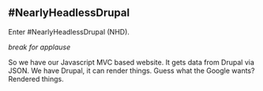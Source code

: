 ##  #NearlyHeadlessDrupal

Enter #NearlyHeadlessDrupal (NHD).

*break for applause*

So we have our Javascript MVC based website. It gets data from Drupal via JSON. We have Drupal, it can render things. Guess what the Google wants? Rendered things.